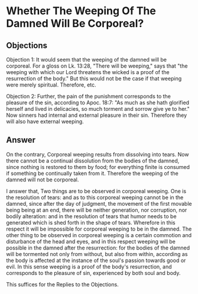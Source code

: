 # Whether The Weeping Of The Damned Will Be Corporeal?

## Objections

Objection 1: It would seem that the weeping of the damned will be corporeal. For a gloss on Lk. 13:28, "There will be weeping," says that "the weeping with which our Lord threatens the wicked is a proof of the resurrection of the body." But this would not be the case if that weeping were merely spiritual. Therefore, etc.

Objection 2: Further, the pain of the punishment corresponds to the pleasure of the sin, according to Apoc. 18:7: "As much as she hath glorified herself and lived in delicacies, so much torment and sorrow give ye to her." Now sinners had internal and external pleasure in their sin. Therefore they will also have external weeping.

## Answer

On the contrary, Corporeal weeping results from dissolving into tears. Now there cannot be a continual dissolution from the bodies of the damned, since nothing is restored to them by food; for everything finite is consumed if something be continually taken from it. Therefore the weeping of the damned will not be corporeal.

I answer that, Two things are to be observed in corporeal weeping. One is the resolution of tears: and as to this corporeal weeping cannot be in the damned, since after the day of judgment, the movement of the first movable being being at an end, there will be neither generation, nor corruption, nor bodily alteration: and in the resolution of tears that humor needs to be generated which is shed forth in the shape of tears. Wherefore in this respect it will be impossible for corporeal weeping to be in the damned. The other thing to be observed in corporeal weeping is a certain commotion and disturbance of the head and eyes, and in this respect weeping will be possible in the damned after the resurrection: for the bodies of the damned will be tormented not only from without, but also from within, according as the body is affected at the instance of the soul's passion towards good or evil. In this sense weeping is a proof of the body's resurrection, and corresponds to the pleasure of sin, experienced by both soul and body.

This suffices for the Replies to the Objections.
